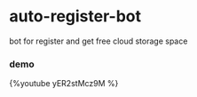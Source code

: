 # auto-register-bot
bot for register and get free cloud storage space

### demo

{%youtube yER2stMcz9M %}
